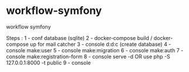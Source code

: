 # workflow-symfony
workflow symfony

Steps : 
1 - conf database (sqlite)
2 - docker-compose build / docker-compose up for mail catcher
3 - console d:d:c (create database)
4 - console make:user
5 - console make:migration
6 - console make:auth
7 - console make:registration-form
8 - console serve -d OR use php -S 127.0.0.1:8000 -t public
9 - console 
